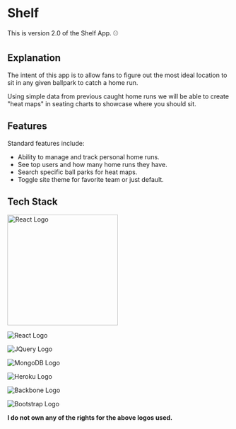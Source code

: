# Shelf

This is version 2.0 of the Shelf App. :baseball:

## Explanation

The intent of this app is to allow fans to figure out the most ideal
location to sit in any given ballpark to catch a home run.

Using simple data from previous caught home runs we will be able to
create "heat maps" in seating charts to showcase where you should sit.

## Features

Standard features include:

* Ability to manage and track personal home runs.
* See top users and how many home runs they have.
* Search specific ball parks for heat maps.
* Toggle site theme for favorite team or just default.

## Tech Stack

<img src="https://cdn.worldvectorlogo.com/logos/react.svg" alt="React Logo" width="250px" height="250px">

![React Logo](https://cdn.worldvectorlogo.com/logos/react.svg)

![JQuery Logo](https://upload.wikimedia.org/wikipedia/en/thumb/9/9e/JQuery_logo.svg/524px-JQuery_logo.svg.png)

![MongoDB Logo](https://webassets.mongodb.com/_com_assets/cms/mongodb-logo-rgb-j6w271g1xn.jpg)

![Heroku Logo](http://cdn.solertium.com/system/images/binaries/000/000/197/original/heroku-logo.jpg?1395788529)

![Backbone Logo](http://www.enspire.com/wp-content/uploads/2016/01/backbone_logo.png)

![Bootstrap Logo](http://res.cloudinary.com/dnkqgvjbd/image/upload/v1451679096/bootstrap_xfpqre.png)

**I do not own any of the rights for the above logos used.**
